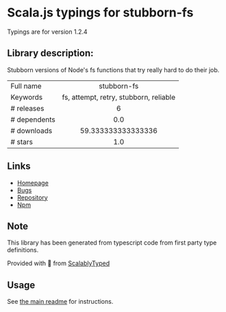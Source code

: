 
# Scala.js typings for stubborn-fs

Typings are for version 1.2.4

## Library description:
Stubborn versions of Node's fs functions that try really hard to do their job.

|                    |                 |
| ------------------ | :-------------: |
| Full name          | stubborn-fs |
| Keywords           | fs, attempt, retry, stubborn, reliable |
| # releases         | 6 |
| # dependents       | 0.0 |
| # downloads        | 59.333333333333336 |
| # stars            | 1.0 |

## Links
- [Homepage](https://github.com/fabiospampinato/stubborn-fs#readme)
- [Bugs](https://github.com/fabiospampinato/stubborn-fs/issues)
- [Repository](https://github.com/fabiospampinato/stubborn-fs)
- [Npm](https://www.npmjs.com/package/stubborn-fs)
    


## Note
This library has been generated from typescript code from first party type definitions.

Provided with :purple_heart: from [ScalablyTyped](https://github.com/oyvindberg/ScalablyTyped)

## Usage
See [the main readme](../../readme.md) for instructions.


